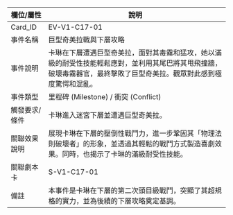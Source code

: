 | 欄位/屬性 | 說明 |
|---|---|
| Card_ID | EV-V1-C17-01 |
| 事件名稱 | 巨型奇美拉戰與下層攻略 |
| 事件說明 | 卡琳在下層遭遇巨型奇美拉，面對其毒霧和猛攻，她以滿級的耐受性技能輕鬆應對，並利用其尾巴將其甩飛撞牆，破壞毒霧器官，最終擊敗了巨型奇美拉。觀眾對此感到極度驚愕和混亂。 |
| 事件類型 | 里程碑 (Milestone) / 衝突 (Conflict) |
| 觸發要求/條件 | 卡琳進入迷宮下層並遭遇巨型奇美拉。 |
| 關聯效果說明 | 展現卡琳在下層的壓倒性戰鬥力，進一步鞏固其「物理法則破壞者」的形象，並透過其輕鬆的戰鬥方式製造喜劇效果。同時，也揭示了卡琳的滿級耐受性技能。 |
| 關聯劇本卡 | S-V1-C17-01 |
| 備註 | 本事件是卡琳在下層的第二次頭目級戰鬥，突顯了其超規格的實力，並為後續的下層攻略奠定基調。 |

